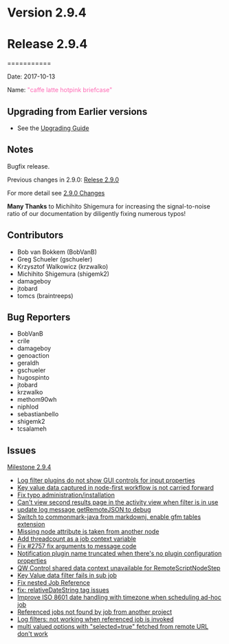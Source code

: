 # Version 2.9.4



# Release 2.9.4
===========

Date: 2017-10-13

Name: <span style="color: HotPink"><span class="glyphicon glyphicon-briefcase"></span> "caffe latte hotpink briefcase"</span>

## Upgrading from Earlier versions

* See the [Upgrading Guide](/upgrading/upgrading.md)

## Notes

Bugfix release.

Previous changes in 2.9.0: [Relese 2.9.0](https://github.com/qwcontrol/qwcontrol/blob/v2.9.0/RELEASE.md)

For more detail see [2.9.0 Changes](https://github.com/qwcontrol/qwcontrol/issues/2577)

**Many Thanks** to Michihito Shigemura for increasing the signal-to-noise ratio of our documentation by
diligently fixing numerous typos!

## Contributors

* Bob van Bokkem (BobVanB)
* Greg Schueler (gschueler)
* Krzysztof Walkowicz (krzwalko)
* Michihito Shigemura (shigemk2)
* damageboy
* jtobard
* tomcs (braintreeps)

## Bug Reporters

* BobVanB
* crile
* damageboy
* genoaction
* geraldh
* gschueler
* hugospinto
* jtobard
* krzwalko
* methom90wh
* niphlod
* sebastianbello
* shigemk2
* tcsalameh

## Issues

[Milestone 2.9.4](https://github.com/qwcontrol/qwcontrol/milestone/63)

* [Log filter plugins do not show GUI controls for input properties](https://github.com/qwcontrol/qwcontrol/issues/2835)
* [Key value data captured in node-first workflow is not carried forward](https://github.com/qwcontrol/qwcontrol/issues/2831)
* [Fix typo administration/installation](https://github.com/qwcontrol/qwcontrol/pull/2789)
* [Can't view second results page in the activity view when filter is in use](https://github.com/qwcontrol/qwcontrol/issues/2787)
* [update log message getRemoteJSON to debug](https://github.com/qwcontrol/qwcontrol/pull/2782)
* [Switch to commonmark-java from markdownj, enable gfm tables extension](https://github.com/qwcontrol/qwcontrol/pull/2768)
* [Missing node attribute is taken from another node](https://github.com/qwcontrol/qwcontrol/issues/2766)
* [Add threadcount as a job context variable](https://github.com/qwcontrol/qwcontrol/pull/2759)
* [Fix #2757 fix arguments to message code](https://github.com/qwcontrol/qwcontrol/pull/2758)
* [Notification plugin name truncated when there's no plugin configuration properties](https://github.com/qwcontrol/qwcontrol/issues/2757)
* [QW Control shared data context unavailable for RemoteScriptNodeStep](https://github.com/qwcontrol/qwcontrol/issues/2734)
* [Key Value data filter fails in sub job](https://github.com/qwcontrol/qwcontrol/issues/2732)
* [Fix nested Job Reference](https://github.com/qwcontrol/qwcontrol/pull/2727)
* [fix: relativeDateString tag issues](https://github.com/qwcontrol/qwcontrol/pull/2726)
* [Improve ISO 8601 date handling with timezone when scheduling ad-hoc job](https://github.com/qwcontrol/qwcontrol/pull/2725)
* [Referenced jobs not found by job from another project](https://github.com/qwcontrol/qwcontrol/issues/2718)
* [Log filters: not working when referenced job is invoked](https://github.com/qwcontrol/qwcontrol/issues/2691)
* [multi valued options with "selected=true" fetched from remote URL don't work](https://github.com/qwcontrol/qwcontrol/issues/2604)
